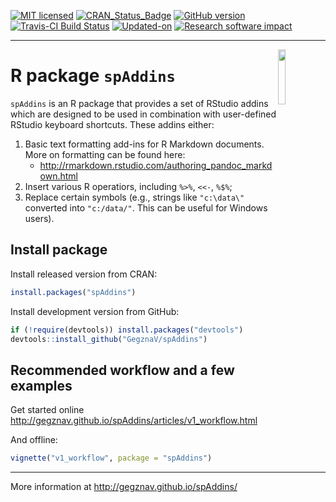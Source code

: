 
<!-- TO DO: -->
<!-- 1. Create an interactive addin, that enables to select formatting options; -->
<!-- 2. Write unit tests. -->
<!-- 3. Insert link [label](link_location) -->
<!-- 4. Insert image ![caption](image_location) -->
<!-- 5. Insert image with caption (interactive input through Shiny): -->
<!-- fig_id = sub("\\.","_",  -->
<!--              paste0("fig_ID__", (as.double(Sys.time())))) -->
<!-- ```{r fig_ID_, fig.align='center', fig.cap=CAPTION,  echo=FALSE, } -->
<!-- # Figure location -->
<!-- knitr::include_graphics("image_location") -->
<!-- # Figure caption/name/description -->
<!-- CAPTION = "The caption of your figure comes here..." -->
<!-- ``` -->
<!-- README.md is generated from README.Rmd. Please edit that file -->
[![MIT licensed](https://img.shields.io/badge/license-MIT-blue.svg)](https://opensource.org/licenses/MIT) [![CRAN\_Status\_Badge](http://www.r-pkg.org/badges/version/spAddins)](https://cran.r-project.org/package=spAddins) [![GitHub version](https://img.shields.io/badge/GitHub-0.2.2.9003-brightgreen.svg)](https://github.com/GegznaV/spAddins) [![Travis-CI Build Status](https://travis-ci.org/GegznaV/spAddins.png?branch=master)](https://travis-ci.org/GegznaV/spAddins) [![Updated-on](https://img.shields.io/badge/Updated%20on-2017--12--28-yellowgreen.svg)](/commits/master) [![Research software impact](http://depsy.org/api/package/cran/spAddins/badge.svg)](http://depsy.org/package/r/spAddins)

<!-- [![Rdoc](http://www.rdocumentation.org/badges/version/spAddins)](http://www.rdocumentation.org/packages/spAddins) -->
<!--

-->

------------------------------------------------------------------------

<img src="http://gegznav.github.io/spAddins/logo.png" align="right" width="15%" height="15%"/>

R package `spAddins`
====================

`spAddins` is an R package that provides a set of RStudio addins which are designed to be used in combination with user-defined RStudio keyboard shortcuts. These addins either:

1.  Basic text formatting add-ins for R Markdown documents. More on formatting can be found here:
    -   <http://rmarkdown.rstudio.com/authoring_pandoc_markdown.html>
2.  Insert various R operatiors, including `%>%`, `<<-`, `%$%`;
3.  Replace certain symbols (e.g., strings like `"c:\data\"` converted into `"c:/data/"`. This can be useful for Windows users).

<!-- 
1) **format text in R Markdown documents**: 
    - **enclose** either selected text or selected rows with special symbols and text gets inerpreted in a special way when rendered with R Markdown (e.g., converts "bold" into "\*\*bold\*\*"
that is interpreted as "**bold**").
2) **insert** text (e.g., operators `%>%`, `<<-`, `%$%`) at the cursor position; 
3)  **replace** symbols in selected
pieces of text (e.g., convert backslashes to forward slashes which results 
in strings like `"c:\data\"` converted into `"c:/data/"`). 
-->
Install package
---------------

Install released version from CRAN:

``` r
install.packages("spAddins")
```

Install development version from GitHub:

``` r
if (!require(devtools)) install.packages("devtools")
devtools::install_github("GegznaV/spAddins")
```

Recommended workflow and a few examples
---------------------------------------

Get started online <http://gegznav.github.io/spAddins/articles/v1_workflow.html>

And offline:

``` r
vignette("v1_workflow", package = "spAddins")
```

<!-- browseVignettes("spAddins") -->

------------------------------------------------------------------------

More information at <http://gegznav.github.io/spAddins/>
